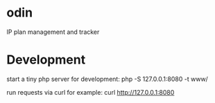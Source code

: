 # odin
IP plan management and tracker

# Development
start a tiny php server for development:
php -S 127.0.0.1:8080 -t www/

run requests via curl for example:
curl http://127.0.0.1:8080
